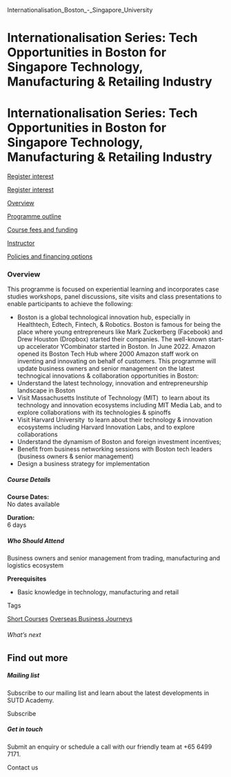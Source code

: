 Internationalisation_Boston_-_Singapore_University



Internationalisation Series: Tech Opportunities in Boston for Singapore Technology, Manufacturing & Retailing Industry
======================================================================================================================

Internationalisation Series: Tech Opportunities in Boston for Singapore Technology, Manufacturing & Retailing Industry
======================================================================================================================

[Register interest](/admissions/academy/register-your-interest/?coursename=internationalisation-series-tech-opportunities-in-boston-for-singapore-technology,-manufacturing-&-retailing-industry)

[Register interest](/admissions/academy/register-your-interest/?coursename=internationalisation-series-tech-opportunities-in-boston-for-singapore-technology,-manufacturing-&-retailing-industry)

[Overview](/course/internationalisation-boston/#tabs)

[Programme outline](/course/internationalisation-boston/programme-outline/#tabs)

[Course fees and funding](/course/internationalisation-boston/course-fees-and-funding/#tabs)

[Instructor](/course/internationalisation-boston/instructor/#tabs)

[Policies and financing options](/course/internationalisation-boston/policies-and-financing-options/#tabs)

### Overview

This programme is focused on experiential learning and incorporates case studies workshops, panel discussions, site visits and class presentations to enable participants to achieve the following:

* Boston is a global technological innovation hub, especially in Healthtech, Edtech, Fintech, & Robotics. Boston is famous for being the place where young entrepreneurs like Mark Zuckerberg (Facebook) and Drew Houston (Dropbox) started their companies. The well-known start-up accelerator YCombinator started in Boston. In June 2022. Amazon opened its Boston Tech Hub where 2000 Amazon staff work on inventing and innovating on behalf of customers. This programme will update business owners and senior management on the latest technogical innovations & collaboration opportunities in Boston:
* Understand the latest technology, innovation and entrepreneurship landscape in Boston
* Visit Massachusetts Institute of Technology (MIT)  to learn about its technology and innovation ecosystems including MIT Media Lab, and to explore collaborations with its technologies & spinoffs
* Visit Harvard University  to learn about their technology & innovation ecosystems including Harvard Innovation Labs, and to explore collaborations
* Understand the dynamism of Boston and foreign investment incentives;
* Benefit from business networking sessions with Boston tech leaders (business owners & senior management)
* Design a business strategy for implementation

##### **Course Details**

**Course Dates:**  
No dates available

**Duration:**  
6 days

##### **Who Should Attend**

Business owners and senior management from trading, manufacturing and logistics ecosystem

**Prerequisites**

* Basic knowledge in technology, manufacturing and retail

Tags

[Short Courses](/admissions/academy/courses-and-modules/?academy-type-course=780)
[Overseas Business Journeys](/admissions/academy/courses-and-modules/?discipline=804)

###### What’s next

Find out more
-------------

##### Mailing list

Subscribe to our mailing list and learn about the latest developments in SUTD Academy.

Subscribe

##### Get in touch

Submit an enquiry or schedule a call with our friendly team at +65 6499 7171.

Contact us

